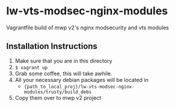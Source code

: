 # lw-vts-modsec-nginx-modules
Vagrantfile build of mwp v2's nginx modsecurity and vts modules

## Installation Instructions
1. Make sure that you are in this directory
2. `$ vagrant up`
3. Grab some coffee, this will take awhile.
4. All your necessary debian packages will be located in
    - `{path_to_local_proj}/lw-vts-modsec-nginx-modules/trusty/build_debs`
5. Copy them over to mwp v2 project      
